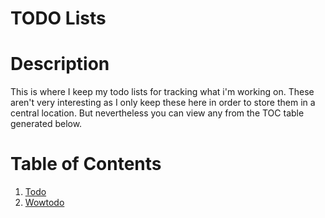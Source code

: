 
# TODO Lists 

# Description 

This is where I keep my todo lists for tracking what i'm working on. These aren't very interesting as I only keep these here in order to store them in a central location. But nevertheless you can view any from the TOC table generated below. 

# Table of Contents 

1. [Todo](todo/todo.md)
2. [Wowtodo](todo/wowtodo.md)
